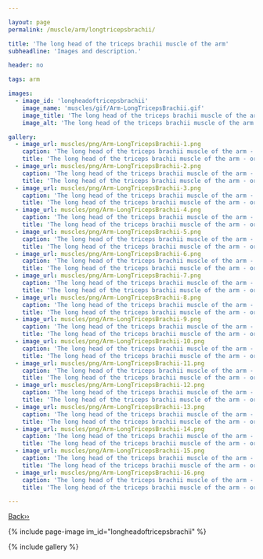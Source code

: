 ```yaml
---

layout: page
permalink: /muscle/arm/longtricepsbrachii/

title: 'The long head of the triceps brachii muscle of the arm'
subheadline: 'Images and description.'

header: no

tags: arm

images:
  - image_id: 'longheadoftricepsbrachii'
    image_name: 'muscles/gif/Arm-LongTricepsBrachii.gif'
    image_title: 'The long head of the triceps brachii muscle of the arm'
    image_alt: 'The long head of the triceps brachii muscle of the arm' 

gallery:
  - image_url: muscles/png/Arm-LongTricepsBrachii-1.png
    caption: 'The long head of the triceps brachii muscle of the arm - orientation 1'
    title: 'The long head of the triceps brachii muscle of the arm - orientation 1'
  - image_url: muscles/png/Arm-LongTricepsBrachii-2.png
    caption: 'The long head of the triceps brachii muscle of the arm - orientation 2'
    title: 'The long head of the triceps brachii muscle of the arm - orientation 2'
  - image_url: muscles/png/Arm-LongTricepsBrachii-3.png
    caption: 'The long head of the triceps brachii muscle of the arm - orientation 3'
    title: 'The long head of the triceps brachii muscle of the arm - orientation 3'
  - image_url: muscles/png/Arm-LongTricepsBrachii-4.png
    caption: 'The long head of the triceps brachii muscle of the arm - orientation 4'
    title: 'The long head of the triceps brachii muscle of the arm - orientation 4'
  - image_url: muscles/png/Arm-LongTricepsBrachii-5.png
    caption: 'The long head of the triceps brachii muscle of the arm - orientation 5'
    title: 'The long head of the triceps brachii muscle of the arm - orientation 5'
  - image_url: muscles/png/Arm-LongTricepsBrachii-6.png
    caption: 'The long head of the triceps brachii muscle of the arm - orientation 6'
    title: 'The long head of the triceps brachii muscle of the arm - orientation 6'
  - image_url: muscles/png/Arm-LongTricepsBrachii-7.png
    caption: 'The long head of the triceps brachii muscle of the arm - orientation 7'
    title: 'The long head of the triceps brachii muscle of the arm - orientation 7'
  - image_url: muscles/png/Arm-LongTricepsBrachii-8.png
    caption: 'The long head of the triceps brachii muscle of the arm - orientation 8'
    title: 'The long head of the triceps brachii muscle of the arm - orientation 8'
  - image_url: muscles/png/Arm-LongTricepsBrachii-9.png
    caption: 'The long head of the triceps brachii muscle of the arm - orientation 9'
    title: 'The long head of the triceps brachii muscle of the arm - orientation 9'
  - image_url: muscles/png/Arm-LongTricepsBrachii-10.png
    caption: 'The long head of the triceps brachii muscle of the arm - orientation 10'
    title: 'The long head of the triceps brachii muscle of the arm - orientation 10'
  - image_url: muscles/png/Arm-LongTricepsBrachii-11.png
    caption: 'The long head of the triceps brachii muscle of the arm - orientation 11'
    title: 'The long head of the triceps brachii muscle of the arm - orientation 11'
  - image_url: muscles/png/Arm-LongTricepsBrachii-12.png
    caption: 'The long head of the triceps brachii muscle of the arm - orientation 12'
    title: 'The long head of the triceps brachii muscle of the arm - orientation 12'
  - image_url: muscles/png/Arm-LongTricepsBrachii-13.png
    caption: 'The long head of the triceps brachii muscle of the arm - orientation 13'
    title: 'The long head of the triceps brachii muscle of the arm - orientation 13'
  - image_url: muscles/png/Arm-LongTricepsBrachii-14.png
    caption: 'The long head of the triceps brachii muscle of the arm - orientation 14'
    title: 'The long head of the triceps brachii muscle of the arm - orientation 14'
  - image_url: muscles/png/Arm-LongTricepsBrachii-15.png
    caption: 'The long head of the triceps brachii muscle of the arm - orientation 15'
    title: 'The long head of the triceps brachii muscle of the arm - orientation 15'
  - image_url: muscles/png/Arm-LongTricepsBrachii-16.png
    caption: 'The long head of the triceps brachii muscle of the arm - orientation 16'
    title: 'The long head of the triceps brachii muscle of the arm - orientation 16'

---
```


[Back››](/muscle/arm/)

{% include page-image im_id="longheadoftricepsbrachii" %}

{% include gallery %}
